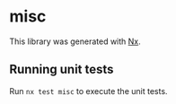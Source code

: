 # misc

This library was generated with [Nx](https://nx.dev).

## Running unit tests

Run `nx test misc` to execute the unit tests.
